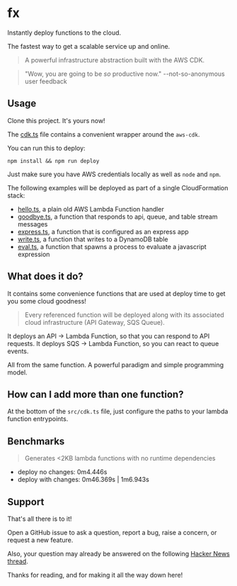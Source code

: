 # fx

Instantly deploy functions to the cloud.

The fastest way to get a scalable service up and online.

> A powerful infrastructure abstraction built with the AWS CDK.

> "Wow, you are going to be *so* productive now."
> --not-so-anonymous user feedback

## Usage

Clone this project. It's yours now! 

The [cdk.ts](./src/cdk.ts) file contains a convenient wrapper around the `aws-cdk`.

You can run this to deploy:

```shell
npm install && npm run deploy
```

Just make sure you have AWS credentials locally as well as `node` and `npm`.

The following examples will be deployed as part of a single CloudFormation stack:

- [hello.ts](./src/examples/hello.ts), a plain old AWS Lambda Function handler
- [goodbye.ts](./src/examples/goodbye.ts), a function that responds to api, queue, and table stream messages
- [express.ts](./src/examples/express.ts), a function that is configured as an express app
- [write.ts](./src/examples/write.ts), a function that writes to a DynamoDB table
- [eval.ts](./src/examples/eval.ts), a function that spawns a process to evaluate a javascript expression

## What does it do?

It contains some convenience functions that are used at deploy time to get
you some cloud goodness!

> Every referenced function will be deployed
> along with its associated cloud infrastructure
> (API Gateway, SQS Queue).

It deploys an API -> Lambda Function, so that you can respond to API requests.
It deploys SQS -> Lambda Function, so you can react to queue events.

All from the same function. A powerful paradigm and simple programming model.

## How can I add more than one function?

At the bottom of the `src/cdk.ts` file, just configure the paths to your lambda function entrypoints.

## Benchmarks

> Generates <2KB lambda functions with no runtime dependencies

- deploy no changes: 0m4.446s
- deploy with changes: 0m46.369s | 1m6.943s

## Support

That's all there is to it!

Open a GitHub issue to ask a question, report a bug, raise a concern, or request a new feature.

Also, your question may already be answered on the following [Hacker News thread](https://news.ycombinator.com/item?id=25236969).

Thanks for reading, and for making it all the way down here!
